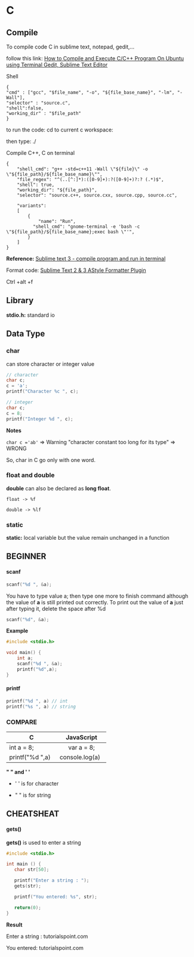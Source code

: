 # C

## Compile

To compile code C in sublime text, notepad, gedit,...

follow this link:
[How to Compile and Execute C/C++ Program On Ubuntu using Terminal Gedit, Sublime Text Editor](https://www.youtube.com/watch?v=QU8arxnpfhA)

Shell
```shell
{
"cmd" : ["gcc", "$file_name", "-o", "${file_base_name}", "-lm", "-Wall"],
"selector" : "source.c",
"shell":false,
"working_dir" : "$file_path"
}
```

to run the code: cd to current c workspace:

then type: ./<name of project>

Compile C++, C on terminal

```shell
{
    "shell_cmd": "g++ -std=c++11 -Wall \"${file}\" -o \"${file_path}/${file_base_name}\"",
    "file_regex": "^(..[^:]*):([0-9]+):?([0-9]+)?:? (.*)$",
    "shell": true,
    "working_dir": "${file_path}",
    "selector": "source.c++, source.cxx, source.cpp, source.cc",

    "variants":
    [
        {
            "name": "Run",
          "shell_cmd": "gnome-terminal -e 'bash -c \"${file_path}/${file_base_name};exec bash \"'",
        }
    ]
}
```
**Reference:** [Sublime text 3 - compile program and run in terminal](https://stackoverflow.com/questions/21196077/sublime-text-3-compile-program-and-run-in-terminal)

Format code: [Sublime Text 2 & 3 AStyle Formatter Plugin](https://packagecontrol.io/packages/SublimeAStyleFormatter)

Ctrl +alt +f
  
## Library

**stdio.h:** standard io

## Data Type

### char

can store character or integer value

`````c
// character
char c;
c = 'a';
printf("Character %c ", c);
`````

`````c
// integer
char c;
c = 8;
printf("Integer %d ", c);
`````

**Notes**

``char c ='ab'`` => Warning "character constant too long for its type"
=> WRONG

So, char in C go only with one word.

### float and double

**double** can also be declared as **long float**.

```
float -> %f

double -> %lf
```

### static

**static:** local variable but the value remain unchanged in a function

## BEGINNER

#### scanf

`````c
scanf("%d ", &a);
`````
You have to type value a; then type one more to finish command although the value of **a** is still printed out correctly. To print out the value of **a** just after typing it, delete the space after %d

`````c
scanf("%d", &a);
`````

**Example**

`````c
#include <stdio.h>

void main() {
	int a;
	scanf("%d ", &a);
	printf("%d",a);
}
`````

#### printf

`````c
printf("%d ", a) // int
printf("%s ", a) // string
`````

### COMPARE

| C | JavaScript|
| ------- |:------:|
|int a = 8; | var a = 8;|
| printf("%d ",a)    | console.log(a)    |

**" " and ' '**

* ' ' is for character

* " " is for string

## CHEATSHEAT

#### gets()

**gets()** is used to enter a string

`````c
#include <stdio.h>

int main () {
   char str[50];

   printf("Enter a string : ");
   gets(str);

   printf("You entered: %s", str);

   return(0);
}
`````
**Result**

Enter a string : tutorialspoint.com

You entered: tutorialspoint.com
